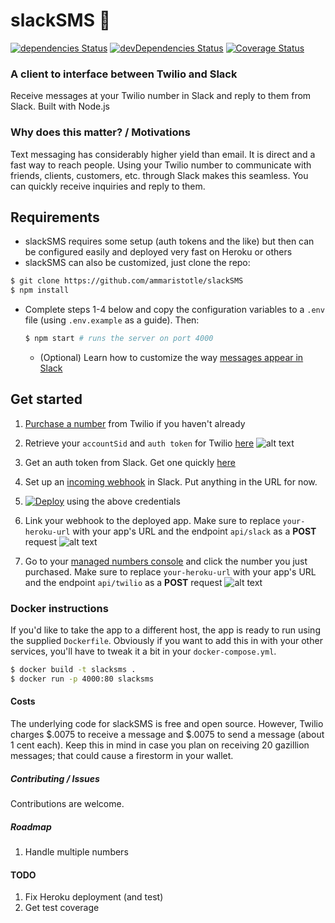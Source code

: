 # slackSMS 💬

[![dependencies Status](https://david-dm.org/ammaristotle/slackSMS/status.svg)](https://david-dm.org/ammaristotle/slackSMS)
[![devDependencies Status](https://david-dm.org/ammaristotle/slackSMS/dev-status.svg)](https://david-dm.org/ammaristotle/slackSMS?type=dev) [![Coverage Status](https://coveralls.io/repos/github/ammaristotle/slackSMS/badge.svg?branch=master)](https://coveralls.io/github/ammaristotle/slackSMS?branch=master)
### A client to interface between Twilio and Slack
Receive messages at your Twilio number in Slack and reply to them from Slack. Built with Node.js

### Why does this matter? / Motivations
Text messaging has considerably higher yield than email. It is direct and a fast way to reach people. Using your Twilio number to communicate with friends, clients, customers, etc. through Slack makes this seamless. You can quickly receive inquiries and reply to them.

## Requirements
* slackSMS requires some setup (auth tokens and the like) but then can be configured easily and deployed very fast on Heroku or others
* slackSMS can also be customized, just clone the repo:
```bash
$ git clone https://github.com/ammaristotle/slackSMS
$ npm install
```
* Complete steps 1-4 below and copy the configuration variables to a `.env` file (using `.env.example` as a guide). Then:

  ```bash
  $ npm start # runs the server on port 4000
  ```
  * (Optional) Learn how to customize the way [messages appear in Slack](https://api.slack.com/docs/message-attachments)

## Get started
1. [Purchase a number](https://www.twilio.com/console/phone-numbers/search) from Twilio if you haven't already

2. Retrieve your `accountSid` and `auth token` for Twilio [here](https://www.twilio.com/console)
![alt text](https://dl.dropboxusercontent.com/s/ew2vthkmgq88d41/Screen%20Shot%202016-08-31%20at%201.03.50%20PM.png?dl=0 "Copy these")

3. Get an auth token from Slack. Get one quickly [here](https://api.slack.com/docs/oauth-test-tokens)

4. Set up an [incoming webhook](https://slack.com/apps/A0F7XDUAZ-incoming-webhooks) in Slack. Put anything in the URL for now.

5. [![Deploy](https://www.herokucdn.com/deploy/button.svg)](https://heroku.com/deploy?template=https://github.com/ammaristotle/slackSMS) using the above credentials

6. Link your webhook to the deployed app. Make sure to replace `your-heroku-url` with your app's URL and the endpoint `api/slack` as a **POST** request
![alt text](https://dl.dropboxusercontent.com/s/lqs8rkeqx1cnqr9/Screen%20Shot%202016-08-31%20at%2012.51.05%20PM.png?dl=0 "Set it up")

6. Go to your [managed numbers console](https://www.twilio.com/console/phone-numbers/incoming) and click the number you just purchased. Make sure to replace `your-heroku-url` with your app's URL and the endpoint `api/twilio` as a **POST** request
![alt text](https://dl.dropboxusercontent.com/s/oqalaj2bs82hy2l/Screen%20Shot%202016-08-31%20at%2012.56.15%20PM.png "Twilio console")

### Docker instructions
If you'd like to take the app to a different host, the app is ready to run using the supplied `Dockerfile`. Obviously if you want to add this in with your other services, you'll have to tweak it a bit in your `docker-compose.yml`.

```bash
$ docker build -t slacksms .
$ docker run -p 4000:80 slacksms
```

#### Costs
The underlying code for slackSMS is free and open source. However, Twilio charges $.0075 to receive a message and $.0075 to send a message (about 1 cent each). Keep this in mind in case you plan on receiving 20 gazillion messages; that could cause a firestorm in your wallet.

##### Contributing / Issues
Contributions are welcome.

##### Roadmap
1. Handle multiple numbers

#### TODO
1. Fix Heroku deployment (and test)
2. Get test coverage
